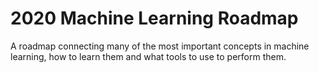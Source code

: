 # 2020 Machine Learning Roadmap
A roadmap connecting many of the most important concepts in machine learning, how to learn them and what tools to use to perform them.
